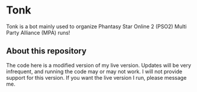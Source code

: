 # Tonk

Tonk is a bot mainly used to organize Phantasy Star Online 2 (PSO2) Multi Party Alliance (MPA) runs!


## About this repository
The code here is a modified version of my live version. Updates will be very infrequent, and running the code may or may not work. I will not provide support for this version. If you want the live version I run, please message me. 
